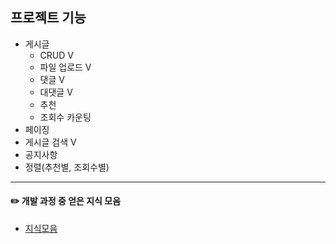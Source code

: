## 프로젝트 기능
 
 + 게시글 
    + CRUD V
    + 파일 업로드 V
    + 댓글 V
    + 대댓글 V
    + 추천
    + 조회수 카운팅
  + 페이징
  + 게시글 검색 V
  + 공지사항
  + 정렬(추천별, 조회수별)
  
---
#### :pencil2: 개발 과정 중 얻은 지식 모음
- [지식모음](issue.md)
